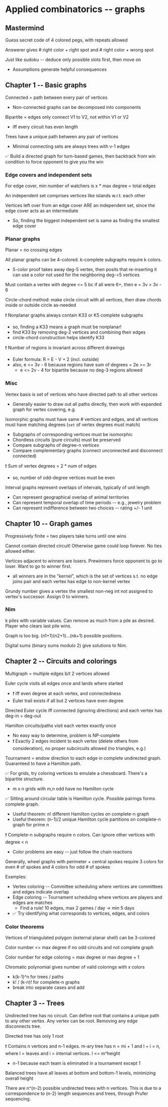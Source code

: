 # Applied combinatorics -- graphs

## Mastermind

Guess secret code of 4 colored pegs, with repeats allowed

Answerer gives # right color + right spot and # right color + wrong spot

Just like sudoku -- deduce only possible slots first, then move on
  * Assumptions generate helpful consequences

## Chapter 1 -- Basic graphs

Connected = path between every pair of vertices
  * Non-connected graphs can be decomposed into components

Bipartite = edges only connect V1 to V2, not within V1 or V2
  * iff every circuit has even length

Trees have a unique path between any pair of vertices
  * Minimal connecting sets are always trees with v-1 edges

✅ Build a directed graph for turn-based games, then backtrack from 
win condition to force opponent to give you the win

### Edge covers and independent sets

For edge cover, min number of watchers is x * max degree = total edges

An independent set comprises vertices like islands w.r.t. each other

Vertices left over from an edge cover ARE an independent set, since the 
edge cover acts as an intermediate
  * So, finding the biggest independent set is same as 
  finding the smallest edge cover

### Planar graphs

Planar = no crossing edges

All planar graphs can be 4-colored. k-complete subgraphs require k colors.
  * 5-color proof takes away deg-5 vertex, then posits that re-inserting 
  it can use a color not used for the neighboring deg-<5 vertices

Must contain a vertex with degree <= 5 bc if all were 6+, then 
e = 3v > 3v - 6

Circle-chord method: make circle circuit with all vertices, then draw 
chords inside or outside circle as-needed

❗️ Nonplanar graphs always contain K33 or K5 complete subgraphs
  * so, finding a K33 means a graph must be nonplanar!
  * find K33 by removing deg-2 vertices and combining their edges
  * circle-chord construction helps identify K33

❗️ Number of regions is invariant across different drawings
  * Euler formula: R = E - V + 2 (incl. outside)
  * also, e <= 3v - 6 because regions have sum of degrees = 2e >= 3r
    * e <= 2v - 4 for bipartite because no deg-3 regions allowed

### Misc

Vertex basis is set of vertices who have directed path to all other 
vertices
  * Generally easier to draw out all paths directly, then work with 
  expanded graph for vertex covering, e.g.

Isomorphic graphs must have same # vertices and edges, and all vertices 
must have matching degrees (`set` of vertex degrees must match)
  * Subgraphs of corresponding vertices must be isomorphic
  * Chordless circuits (pure circuits) must be preserved
  * Compare subgraphs of degree-n vertices
  * Compare complementary graphs (connect unconnected and 
  disconnect connected)

❗️ Sum of vertex degrees = 2 * num of edges
  * so, number of odd-degree vertices must be even

Interval graphs represent overlaps of intervals, typically of unit length
  * Can represent geographical overlap of animal territories 
  * Can represent temporal overlap of time periods -- e.g., jewelry problem
  * Can represent indifference between two choices -- rating +/- 1 unit

## Chapter 10 -- Graph games

Progressively finite = two players take turns until one wins

Cannot contain directed circuit! Otherwise game could loop forever. 
No ties allowed either.

Vertices adjacent to winners are losers. Prewinners force opponent 
to go to loser. Want to go to winner first.
  * all winners are in the "kernel", which is the set of vertices 
  s.t. no edge joins pair and each vertex has edge to non-kernel vertex

Grundy number gives a vertex the smallest non-neg int not 
assigned to vertex's successor. Assign 0 to winners.

### Nim

k piles with variable values. Can remove as much from a pile as desired. 
Player who clears last pile wins.

Graph is too big. (n1+1)(n2+1)...(nk+1) possible positions.

Digital sums (binary sums modulo 2) give solutions to Nim.

## Chapter 2 -- Circuits and colorings

Multigraph = multiple edges b/t 2 vertices allowed

Euler cycle visits all edges once and lands where started
  * ❗️ iff even degree at each vertex, and connectedness
  * Euler trail exists if all but 2 vertices have even degree

Directed Euler cycle iff connected (ignoring directions) and each 
vertex has deg-in = deg-out

Hamilton circuits/paths visit each vertex exactly once
  * No easy way to determine, problem is NP-complete
  * ❗️ Exactly 2 edges incident to each vertex (delete others from 
  consideration), no proper subcircuits allowed (no triangles, e.g.)

Tournament = endow direction to each edge in complete undirected graph. 
Guaranteed to have a Hamilton path.

✅ For grids, try coloring vertices to emulate a chessboard. There's a 
bipartite structure.
  * m x n grids with m,n odd have no Hamilton cycle

✅ Sitting around circular table is Hamilton cycle. Possible pairings 
forms complete graph.
  * Useful theorem: n! different Hamilton cycles on complete-n graph
  * Useful theorem: (n-1)/2 unique Hamilton cycle partitions on 
  complete-n graph for prime n

❗️ Complete-n subgraphs require n colors. Can ignore other vertices with 
degree < n
  * Color problems are easy -- just follow the chain reactions

Generally, wheel graphs with perimeter + central spokes require 3 colors 
for even # of spokes and 4 colors for odd # of spokes

Examples:
  * Vertex coloring -- Committee scheduling where vertices are committees 
  and edges indicate overlap
 * Edge coloring -- Tournament scheduling where vertices are players 
  and edges are matches
    * Find a rule! 10 edges, max 2 games / day -> min 5 days
  * ✅ Try identifying what corresponds to vertices, edges, and colors 

### Color theorems

Vertices of triangulated polygon (external planar shell) can be 3-colored

Color number <= max degree if no odd circuits and not complete graph

Color number for edge coloring = max degree or max degree + 1

Chromatic polynomial gives number of valid colorings with x colors
  * k(k-1)^n for trees / paths
  * k! / (k-n)! for complete-n graphs
  * break into separate cases and add

## Chapter 3 -- Trees

Undirected tree has no circuit. Can define root that contains 
a unique path to any other vertex. Any vertex can be root. Removing 
any edge disconnects tree.

Directed tree has only 1 root

❗️ Contains n vertices and n-1 edges. m-ary tree has n = mi + 1 and 
l + i = n, where l = leaves and i = internal vertices. l <= m^height
  * n-1 because each team is eliminated in a tournament except 1

Balanced trees have all leaves at bottom and bottom-1 levels, minimizing 
overall height

There are n^(n-2) possible undirected trees with n vertices. This is due 
to a correspondence to (n-2) length sequences and trees, through Prufer 
sequencing.


